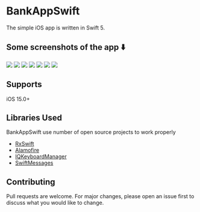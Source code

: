 # BankAppSwift
The simple iOS app is written in Swift 5.

## Some screenshots of the app ⬇️
![](https://github.com/ArunaUd92/BankAppSwift/blob/main/Images/Login%20Screen.png?=100x100)
![](https://github.com/ArunaUd92/BankAppSwift/blob/main/Images/Register%20Screen.png?=100x100)
![](https://github.com/ArunaUd92/BankAppSwift/blob/main/Images/Home%20Screen.png?raw=true)
![](https://github.com/ArunaUd92/BankAppSwift/blob/main/Images/Transaction%20Screen.png?raw=true)
![](https://github.com/ArunaUd92/BankAppSwift/blob/main/Images/Payment%20Screen.png?raw=true)
![](https://github.com/ArunaUd92/BankAppSwift/blob/main/Images/Payment%20Screen%202.png?raw=true)
![](https://github.com/ArunaUd92/BankAppSwift/blob/main/Images/Profile%20Screen.png?raw=true)


## Supports

iOS 15.0+


## Libraries Used

BankAppSwift use number of open source projects to work properly

* [RxSwift](https://github.com/ReactiveX/RxSwift)
* [Alamofire](https://github.com/Alamofire/Alamofire)
* [IQKeyboardManager](https://github.com/hackiftekhar/IQKeyboardManager)
* [SwiftMessages](https://github.com/SwiftKickMobile/SwiftMessages)



## Contributing
Pull requests are welcome. For major changes, please open an issue first to discuss what you would like to change.
